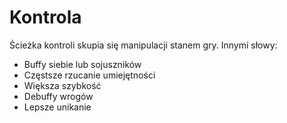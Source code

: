 # Kontrola

Ścieżka kontroli skupia się manipulacji stanem gry. Innymi słowy:

* Buffy siebie lub sojuszników
* Częstsze rzucanie umiejętności
* Większa szybkość
* Debuffy wrogów
* Lepsze unikanie
